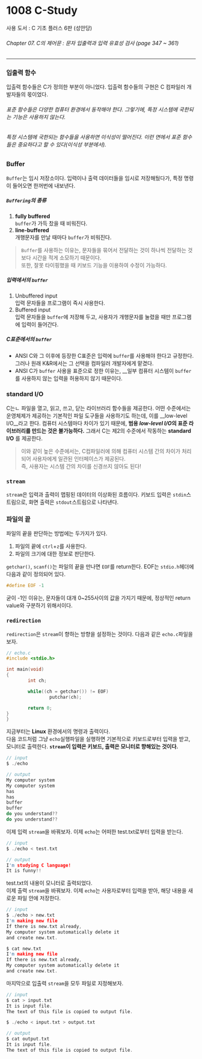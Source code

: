 # 1008 C-Study
사용 도서 : C 기초 플러스 6판 (성안당)

###### Chapter 07. C의 제어문 : 문자 입출력과 입력 유효성 검사 (page 347 ~ 361)
<hr>

### 입출력 함수

입출력 함수들은 C가 정의한 부분이 아니었다. 입출력 함수들의 구현은 C 컴파일러 개발자들의 몫이었다. 

###### 표준 함수들은 다양한 컴퓨터 환경에서 동작해야 한다. 그렇기에, 특정 시스템에 국한되는 기능은 사용하지 않는다.

###### 특정 시스템에 국한되는 함수들을 사용하면 이식성이 떨어진다. 이런 면에서 표준 함수들은 중요하다고 할 수 있다(이식성 부분에서). 

### Buffer

`Buffer`는 임시 저장소이다. 입력이나 출력 데이터들을 임시로 저장해뒀다가, 특정 명령이 들어오면 한꺼번에 내보낸다.

##### `Buffering`의 종류

1. __fully buffered__<br>
`buffer`가 가득 찼을 때 비워진다.
2. __line-buffered__<br>
개행문자를 만날 때마다 `buffer`가 비워진다. 

> `Buffer`를 사용하는 이유는, 문자들을 묶어서 전달하는 것이 하나씩 전달하는 것보다 시간을 적게 소모하기 때문이다.<br>
> 또한, 잘못 타이핑했을 때 키보드 기능을 이용하여 수정이 가능하다.<br>

##### 입력에서의 `buffer`

1. Unbuffered input<br>
입력 문자들을 프로그램이 즉시 사용한다. 
2. Buffered input<br>
입력 문자들을 `buffer`에 저장해 두고, 사용자가 개행문자를 눌렸을 때만 프로그램에 입력이 들어간다.

##### C표준에서의 `buffer`

- ANSI C와 그 이후에 등장한 C표준은 입력에 `buffer`를 사용해야 한다고 규정한다. 그러나 원래 K&R에서는 그 선택을 컴파일러 개발자에게 맡겼다.
- ANSI C가 `buffer` 사용을 표준으로 정한 이유는, __일부 컴퓨터 시스템이 `buffer`를 사용하지 않는 입력을 허용하지 않기 때문이다. 

### standard I/O 

C는ㄴ 파일을 열고, 읽고, 쓰고, 닫는 라이브러리 함수들을 제공한다. 어떤 수준에서는 운영체제가 제공하는 기본적인 파일 도구들을 사용하기도 하는데, 이를 __low-level I/O__라고 한다. 컴퓨터 시스템마다 차이가 있기 때문에, __범용 *low-level I/O*의 표준 라이브러리를 만드는 것은 불가능하다.__ 그래서 C는 제2의 수준에서 작동하는 __standard I/O__ 를 제공한다. 

> 이와 같이 높은 수준에서는, C컴파일러에 의해 컴퓨터 시스템 간의 차이가 처리되어 사용자에게 일관된 인터페이스가 제공된다.<br>
> 즉, 사용자는 시스템 간의 차이를 신경쓰지 않아도 된다!<br>

### `stream`

`stream`은 입력과 출력이 맵핑된 데이터의 이상화된 흐름이다. 키보드 입력은 `stdin`스트림으로, 화면 출력은 `stdout`스트림으로 나타낸다. 

### 파일의 끝

파일의 끝을 판단하는 방법에는 두가지가 있다.
1. 파일의 끝에 `ctrl`+`z`를 사용한다.
2. 파일의 크기에 대한 정보로 판단한다. 

`getchar()`, `scanf()`는 파일의 끝을 만나면 `EOF`를 return한다. EOF는 `stdio.h`헤더에 다음과 같이 정의되어 있다.

```c
#define EOF -1
```

굳이 -1인 이유는, 문자들이 대개 0~255사이의 값을 가지기 때문에, 정상적인 return value와 구분하기 위해서이다. 

### `redirection`

`redirection`은 `stream`이 향하는 방향을 설정하는 것이다.  다음과 같은 `echo.c`파일을 보자.

```c
// echo.c
#include <stdio.h>

int main(void)
{
        int ch;

        while((ch = getchar()) != EOF)
                putchar(ch);

        return 0;
}
}
```

지금부터는 __Linux__ 환경에서의 명령과 출력이다.<br>
다음 코드처럼 그냥 `echo`실행파일을 실행하면 기본적으로 키보드로부터 입력을 받고, 모니터로 출력한다. __`stream`이 입력은 키보드, 출력은 모니터로 향해있는 것이다.__

```c
// input
$ ./echo
```

```c
// output
My computer system
My computer system
has
has
buffer
buffer
do you understand??
do you understand??
```

이제 입력 `stream`을 바꿔보자. 이제 `echo`는 어떠한 test.txt로부터 입력을 받는다.

```c
// input
$ ./echo < test.txt
```

```c
// output
I'm studying C language!
It is funny!!
```

test.txt의 내용이 모니터로 출력되었다.<br>
이제 출력 `stream`을 바꿔보자. 이제 `echo`는 사용자로부터 입력을 받아, 해당 내용을 새로운 파일 안에 저장한다.

```c
// input
$ ./echo > new.txt
I'm making new file
If there is new.txt already,
My computer system automatically delete it
and create new.txt.
```

```c
$ cat new.txt
I'm making new file
If there is new.txt already,
My computer system automatically delete it
and create new.txt.
```

마지막으로 입출력 `stream`을 모두 파일로 지정해보자.

```c
// input
$ cat > input.txt
It is input file.
The text of this file is copied to output file.

$ ./echo < input.txt > output.txt
```

```c
// output
$ cat output.txt
It is input file.
The text of this file is copied to output file.
```

